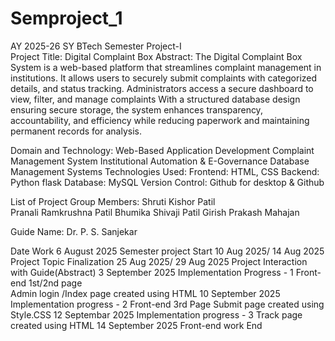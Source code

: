 # Semproject_1
AY 2025-26
SY BTech Semester Project-I				               
Project Title: Digital Complaint Box 
Abstract: 
The Digital Complaint Box System is a web-based platform that streamlines complaint management in institutions. It allows users to securely submit complaints with categorized details, and status tracking. Administrators access a secure dashboard to view, filter, and manage complaints With a structured database design ensuring secure storage, the system enhances transparency, accountability, and efficiency while reducing paperwork and maintaining permanent records for analysis.

Domain and Technology:
Web-Based Application Development 
Complaint Management System
Institutional Automation & E-Governance
Database Management Systems
Technologies Used:
Frontend: HTML, CSS
Backend: Python flask 
Database: MySQL
Version Control: Github for desktop & Github 

List of Project Group Members:
	Shruti Kishor Patil 	    
	Pranali Ramkrushna Patil
	Bhumika Shivaji Patil
	Girish Prakash Mahajan	
				


Guide Name: Dr. P. S. Sanjekar  

Date                                 Work
6 August 2025                        Semester project Start
10 Aug 2025/ 14 Aug 2025             Project Topic Finalization
25 Aug 2025/ 29 Aug 2025             Project Interaction with Guide(Abstract)
3 September 2025                     Implementation Progress - 1
                                     Front-end 1st/2nd page 						 
                                     Admin login /Index page created using HTML
10 September 2025                    Implementation progress - 2
                                     Front-end 3rd Page
									 Submit page created using Style.CSS
12 Septembar 2025                    Implementation progress - 3
                                     Track page created using HTML
14 September 2025                    Front-end work End





